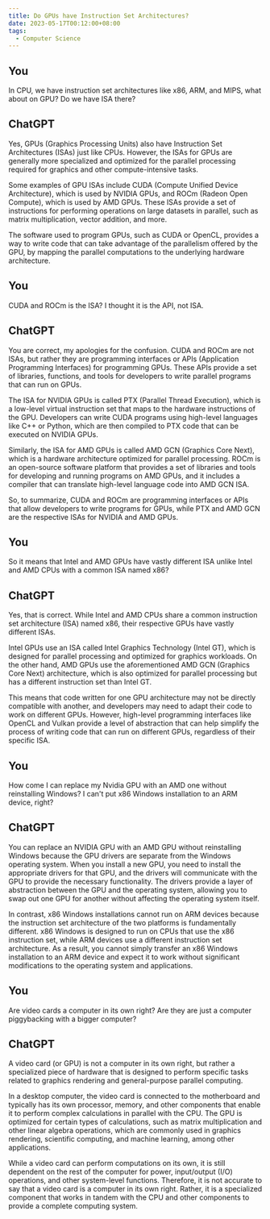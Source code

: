```yaml
---
title: Do GPUs have Instruction Set Architectures?
date: 2023-05-17T00:12:00+08:00
tags:
  - Computer Science
---
```

## You
In CPU, we have instruction set architectures like x86, ARM, and MIPS, what about on GPU? Do we have ISA there?

## ChatGPT
Yes, GPUs (Graphics Processing Units) also have Instruction Set Architectures (ISAs) just like CPUs. However, the ISAs for GPUs are generally more specialized and optimized for the parallel processing required for graphics and other compute-intensive tasks.

Some examples of GPU ISAs include CUDA (Compute Unified Device Architecture), which is used by NVIDIA GPUs, and ROCm (Radeon Open Compute), which is used by AMD GPUs. These ISAs provide a set of instructions for performing operations on large datasets in parallel, such as matrix multiplication, vector addition, and more.

The software used to program GPUs, such as CUDA or OpenCL, provides a way to write code that can take advantage of the parallelism offered by the GPU, by mapping the parallel computations to the underlying hardware architecture.

## You
CUDA and ROCm is the ISA? I thought it is the API, not ISA.

## ChatGPT
You are correct, my apologies for the confusion. CUDA and ROCm are not ISAs, but rather they are programming interfaces or APIs (Application Programming Interfaces) for programming GPUs. These APIs provide a set of libraries, functions, and tools for developers to write parallel programs that can run on GPUs.

The ISA for NVIDIA GPUs is called PTX (Parallel Thread Execution), which is a low-level virtual instruction set that maps to the hardware instructions of the GPU. Developers can write CUDA programs using high-level languages like C++ or Python, which are then compiled to PTX code that can be executed on NVIDIA GPUs.

Similarly, the ISA for AMD GPUs is called AMD GCN (Graphics Core Next), which is a hardware architecture optimized for parallel processing. ROCm is an open-source software platform that provides a set of libraries and tools for developing and running programs on AMD GPUs, and it includes a compiler that can translate high-level language code into AMD GCN ISA.

So, to summarize, CUDA and ROCm are programming interfaces or APIs that allow developers to write programs for GPUs, while PTX and AMD GCN are the respective ISAs for NVIDIA and AMD GPUs.

## You
So it means that Intel and AMD GPUs have vastly different ISA unlike Intel and AMD CPUs with a common ISA named x86?

## ChatGPT
Yes, that is correct. While Intel and AMD CPUs share a common instruction set architecture (ISA) named x86, their respective GPUs have vastly different ISAs.

Intel GPUs use an ISA called Intel Graphics Technology (Intel GT), which is designed for parallel processing and optimized for graphics workloads. On the other hand, AMD GPUs use the aforementioned AMD GCN (Graphics Core Next) architecture, which is also optimized for parallel processing but has a different instruction set than Intel GT.

This means that code written for one GPU architecture may not be directly compatible with another, and developers may need to adapt their code to work on different GPUs. However, high-level programming interfaces like OpenCL and Vulkan provide a level of abstraction that can help simplify the process of writing code that can run on different GPUs, regardless of their specific ISA.

## You
How come I can replace my Nvidia GPU with an AMD one without reinstalling Windows? I can't put x86 Windows installation to an ARM device, right?

## ChatGPT
You can replace an NVIDIA GPU with an AMD GPU without reinstalling Windows because the GPU drivers are separate from the Windows operating system. When you install a new GPU, you need to install the appropriate drivers for that GPU, and the drivers will communicate with the GPU to provide the necessary functionality. The drivers provide a layer of abstraction between the GPU and the operating system, allowing you to swap out one GPU for another without affecting the operating system itself.

In contrast, x86 Windows installations cannot run on ARM devices because the instruction set architecture of the two platforms is fundamentally different. x86 Windows is designed to run on CPUs that use the x86 instruction set, while ARM devices use a different instruction set architecture. As a result, you cannot simply transfer an x86 Windows installation to an ARM device and expect it to work without significant modifications to the operating system and applications.

## You
Are video cards a computer in its own right? Are they are just a computer piggybacking with a bigger computer?

## ChatGPT
A video card (or GPU) is not a computer in its own right, but rather a specialized piece of hardware that is designed to perform specific tasks related to graphics rendering and general-purpose parallel computing.

In a desktop computer, the video card is connected to the motherboard and typically has its own processor, memory, and other components that enable it to perform complex calculations in parallel with the CPU. The GPU is optimized for certain types of calculations, such as matrix multiplication and other linear algebra operations, which are commonly used in graphics rendering, scientific computing, and machine learning, among other applications.

While a video card can perform computations on its own, it is still dependent on the rest of the computer for power, input/output (I/O) operations, and other system-level functions. Therefore, it is not accurate to say that a video card is a computer in its own right. Rather, it is a specialized component that works in tandem with the CPU and other components to provide a complete computing system.